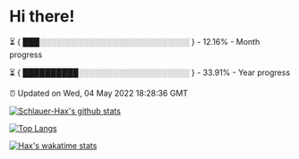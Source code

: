 # Hi there!

⏳ { ███░░░░░░░░░░░░░░░░░░░░░░░░░░░ } - 12.16% - Month progress

⏳ { ██████████░░░░░░░░░░░░░░░░░░░░ } - 33.91% - Year progress

⏰ Updated on Wed, 04 May 2022 18:28:36 GMT


[![Schlauer-Hax's github stats](https://github-readme-stats.vercel.app/api?username=Schlauer-Hax&show_icons=true&theme=dark&count_private=true)](https://github.com/Schlauer-Hax)


[![Top Langs](https://github-readme-stats.vercel.app/api/top-langs/?username=Schlauer-Hax&layout=compact&theme=dark)](https://github.com/Schlauer-Hax?tab=repositories)


[![Hax's wakatime stats](https://github-readme-stats.vercel.app/api/wakatime?username=Hax&theme=dark)](https://wakatime.com/@Hax)

